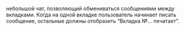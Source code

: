 небольшой чат, позволяющий обмениваться сообщениями между вкладками.
Когда на одной вкладке пользователь начинает писать сообщение, остальные должны отобразить “Вкладка №… печатает”.
